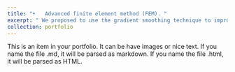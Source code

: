 ```yaml
---
title: "•	Advanced finite element method (FEM). "
excerpt: " We proposed to use the gradient smoothing technique to improve the accuracy and efficiency of acoustic problems in the traditional FEM which can significantly decrease the numerical dispersion error. These techniques have the potential to implant into the FEM components in commercial software such as COMSOL.<br/><img src='/images/Gong_JASA_EL.png'>"
collection: portfolio
---
```


This is an item in your portfolio. It can be have images or nice text. If you name the file .md, it will be parsed as markdown. If you name the file .html, it will be parsed as HTML. 
